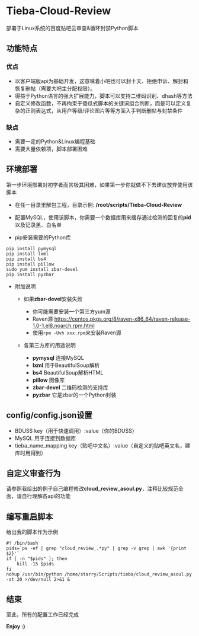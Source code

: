 # Tieba-Cloud-Review
部署于Linux系统的百度贴吧云审查&循环封禁Python脚本
## 功能特点
### 优点
+ 以客户端版api为基础开发，这意味着小吧也可以封十天、拒绝申诉、解封和恢复删帖（需要大吧主分配权限）。
+ 得益于Python语言的强大扩展能力，脚本可以支持二维码识别、dhash等方法
+ 自定义修改函数，不再拘束于傻瓜式脚本的关键词组合判断，而是可以定义复杂的正则表达式，从用户等级/评论图片等等方面入手判断删帖与封禁条件

### 缺点
- 需要一定的Python&Linux编程基础
- 需要大量依赖项，脚本部署困难

## 环境部署

第一步环境部署对初学者而言极其困难，如果第一步你就做不下去建议放弃使用该脚本

+ 在任一目录里解包工程，目录示例: **/root/scripts/Tieba-Cloud-Review**

+ 配置MySQL，使用该脚本，你需要一个数据库用来缓存通过检测的回复的**pid**以及记录黑、白名单
        
+ pip安装需要的Python库
```
pip install pymysql
pip install lxml
pip install bs4
pip install pillow
sudo yum install zbar-devel
pip install pyzbar
```
+ 附加说明

    + 如果**zbar-devel**安装失败
    
        + 你可能需要安装一个第三方yum源
        + Raven源 <https://centos.pkgs.org/8/raven-x86_64/raven-release-1.0-1.el8.noarch.rpm.html>
        + 使用```rpm -Uvh xxx.rpm```来安装Raven源
        
    + 各第三方库的用途说明
    
        + **pymysql** 连接MySQL
        + **lxml** 用于BeautifulSoup解析
        + **bs4** BeautifulSoup解析HTML
        + **pillow** 图像库
        + **zbar-devel** 二维码检测的支持库
        + **pyzbar** 它是zbar的一个Python封装
        
## config/config.json设置
+ BDUSS key（用于快速调用）:value（你的BDUSS）
+ MySQL 用于连接到数据库
+ tieba_name_mapping key（贴吧中文名）:value（自定义的贴吧英文名，建库时用得到）
    
## 自定义审查行为
请参照我给出的例子自己编程修改**cloud_review_asoul.py**，注释比较规范全面，请自行理解各api的功能

## 编写重启脚本
给出我的脚本作为示例
```
#! /bin/bash
pids=`ps -ef | grep "cloud_review_.*py" | grep -v grep | awk '{print $2}'`
if [ -n "$pids" ]; then
    kill -15 $pids
fi
nohup /usr/bin/python /home/starry/Scripts/tieba/cloud_review_asoul.py -st 20 >/dev/null 2>&1 &
```

## 结束
至此，所有的配置工作已经完成

**Enjoy :)**
